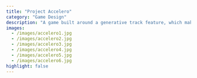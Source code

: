 ```yaml
---
title: "Project Accelero"
category: "Game Design"
description: "A game built around a generative track feature, which makes each race a new experience. Upgrades and difficulty scaling increase replayability. Built in the Godot game engine."
images:
  - /images/accelero1.jpg
  - /images/accelero2.jpg
  - /images/accelero3.jpg
  - /images/accelero4.jpg
  - /images/accelero5.jpg
  - /images/accelero6.jpg
highlight: false
---
```

